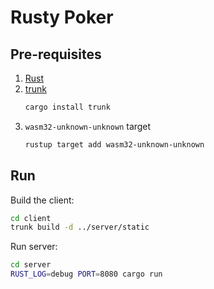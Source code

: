 # Rusty Poker

## Pre-requisites

1. [Rust](https://www.rust-lang.org/)
2. [trunk](https://trunkrs.dev/)
    ```bash
    cargo install trunk
    ```
3. `wasm32-unknown-unknown` target
    ```bash
    rustup target add wasm32-unknown-unknown
    ```

## Run

Build the client:
```bash
cd client
trunk build -d ../server/static
```

Run server:
```bash
cd server
RUST_LOG=debug PORT=8080 cargo run
```